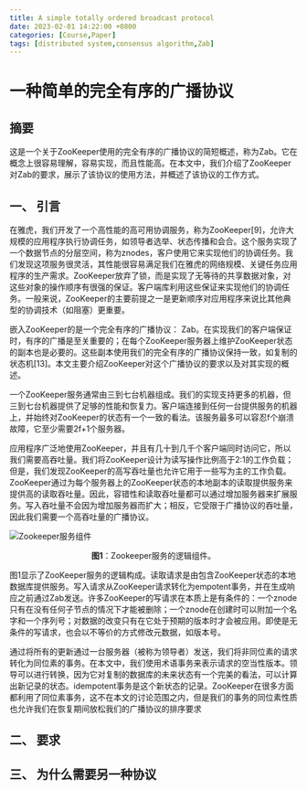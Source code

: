 ```yaml
---
title: A simple totally ordered broadcast protocol
date: 2023-02-01 14:22:00 +0800
categories: [Course,Paper]
tags: [distributed system,consensus algorithm,Zab]
---
```


# 一种简单的完全有序的广播协议

## 摘要

这是一个关于ZooKeeper使用的完全有序的广播协议的简短概述，称为Zab。它在概念上很容易理解，容易实现，而且性能高。在本文中，我们介绍了ZooKeeper对Zab的要求，展示了该协议的使用方法，并概述了该协议的工作方式。

<!-- more -->

## 一、  引言

在雅虎，我们开发了一个高性能的高可用协调服务，称为ZooKeeper[9]，允许大规模的应用程序执行协调任务，如领导者选举、状态传播和会合。这个服务实现了一个数据节点的分层空间，称为znodes，客户使用它来实现他们的协调任务。我们发现这项服务很灵活，其性能很容易满足我们在雅虎的网络规模、关键任务应用程序的生产需求。ZooKeeper放弃了锁，而是实现了无等待的共享数据对象，对这些对象的操作顺序有很强的保证。客户端库利用这些保证来实现他们的协调任务。一般来说，ZooKeeper的主要前提之一是更新顺序对应用程序来说比其他典型的协调技术（如阻塞）更重要。

嵌入ZooKeeper的是一个完全有序的广播协议： Zab。在实现我们的客户端保证时，有序的广播是至关重要的；在每个ZooKeeper服务器上维护ZooKeeper状态的副本也是必要的。这些副本使用我们的完全有序的广播协议保持一致，如复制的状态机[13]。本文主要介绍ZooKeeper对这个广播协议的要求以及对其实现的概述。

一个ZooKeeper服务通常由三到七台机器组成。我们的实现支持更多的机器，但三到七台机器提供了足够的性能和恢复力。客户端连接到任何一台提供服务的机器上，并始终对ZooKeeper的状态有一个一致的看法。该服务最多可以容忍f个崩溃故障，它至少需要2f+1个服务器。

应用程序广泛地使用ZooKeeper，并且有几十到几千个客户端同时访问它，所以我们需要高吞吐量。我们将ZooKeeper设计为读写操作比例高于2:1的工作负载；但是，我们发现ZooKeeper的高写吞吐量也允许它用于一些写为主的工作负载。ZooKeeper通过为每个服务器上的ZooKeeper状态的本地副本的读取提供服务来提供高的读取吞吐量。因此，容错性和读取吞吐量都可以通过增加服务器来扩展服务。写入吞吐量不会因为增加服务器而扩大；相反，它受限于广播协议的吞吐量，因此我们需要一个高吞吐量的广播协议。

![](figure01.jpg "Zookeeper服务组件")

<div style="text-align: center;"><b>图1</b>：Zookeeper服务的逻辑组件。</div>

图1显示了ZooKeeper服务的逻辑构成。读取请求是由包含ZooKeeper状态的本地数据库提供服务。写入请求从ZooKeeper请求转化为empotent事务，并在生成响应之前通过Zab发送。许多ZooKeeper的写请求在本质上是有条件的：一个znode只有在没有任何子节点的情况下才能被删除；一个znode在创建时可以附加一个名字和一个序列号；对数据的改变只有在它处于预期的版本时才会被应用。即使是无条件的写请求，也会以不等价的方式修改元数据，如版本号。

通过将所有的更新通过一台服务器（被称为领导者）发送，我们将非同位素的请求转化为同位素的事务。在本文中，我们使用术语事务来表示请求的空当性版本。领导可以进行转换，因为它对复制的数据库的未来状态有一个完美的看法，可以计算出新记录的状态。idempotent事务是这个新状态的记录。ZooKeeper在很多方面都利用了同位素事务，这不在本文的讨论范围之内，但是我们的事务的同位素性质也允许我们在恢复期间放松我们的广播协议的排序要求

## 二、  要求

## 三、  为什么需要另一种协议